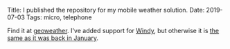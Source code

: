 Title: I published the repository for my mobile weather solution.
Date: 2019-07-03
Tags: micro, telephone

Find it at [geoweather](https://github.com/pigmonkey/geoweather). I've added support for [Windy](https://www.windy.com), but otherwise it is [the same as it was back in January](/2019/01/mobile-weather/).
